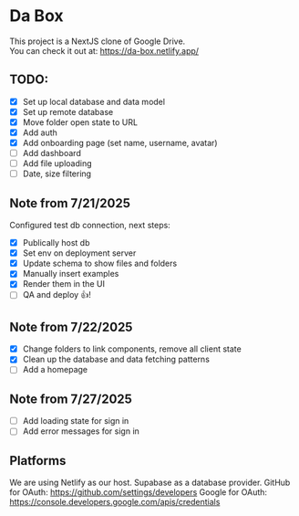 # Da Box

This project is a NextJS clone of Google Drive.  
You can check it out at: https://da-box.netlify.app/

## TODO:

- [x] Set up local database and data model
- [x] Set up remote database
- [x] Move folder open state to URL
- [x] Add auth
- [x] Add onboarding page (set name, username, avatar)
- [ ] Add dashboard
- [ ] Add file uploading
- [ ] Date, size filtering

## Note from 7/21/2025

Configured test db connection, next steps:

- [x] Publically host db
- [x] Set env on deployment server
- [x] Update schema to show files and folders
- [x] Manually insert examples
- [x] Render them in the UI
- [ ] QA and deploy 👍!

## Note from 7/22/2025

- [x] Change folders to link components, remove all client state
- [x] Clean up the database and data fetching patterns
- [ ] Add a homepage

## Note from 7/27/2025

- [ ] Add loading state for sign in
- [ ] Add error messages for sign in

## Platforms

We are using Netlify as our host.
Supabase as a database provider.
GitHub for OAuth: https://github.com/settings/developers
Google for OAuth: https://console.developers.google.com/apis/credentials
